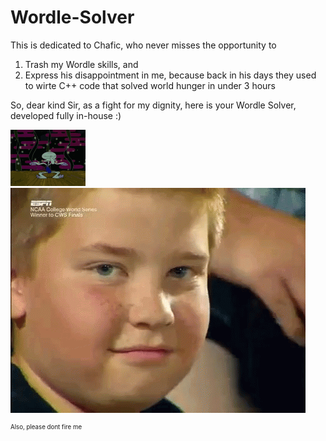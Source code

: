 # Wordle-Solver
This is dedicated to Chafic, who never misses the opportunity to
<ol>
  <li>Trash my Wordle skills, and</li>
  <li>Express his disappointment in me, because back in his days they used to wirte C++ code that solved world hunger in under 3 hours</li>
</ol>

So, dear kind Sir, as a fight for my dignity, here is your Wordle Solver, developed fully in-house :) 

![](https://github.com/t0t0-01/Wordle-Solver/blob/main/data/squidward-dance.gif)
![](https://github.com/t0t0-01/Wordle-Solver/blob/main/data/raise-eyebrow-sexy.gif)

<sup><sup>Also, please dont fire me</sup></sup>
